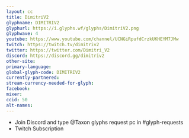 ```yaml
---
layout: cc
title: DimitriV2
glyphname: DIMITRIV2
glyphurl: https://i.glyphs.wf/glyphs/DimitriV2.png
glyphwave: 4
youtube: https://www.youtube.com/channel/UCNGiRpufdCrzkUKHEYM7JMw
twitch: https://twitch.tv/dimitriv2
twitter: https://twitter.com/Dimitri_V2
discord: https://discord.gg/dimitriv2
other-site: 
primary-language: 
global-glyph-code: DIMITRIV2
currently-partnered: 
stream-currency-needed-for-glyph: 
facebook: 
mixer: 
ccid: 50
alt-names: 
---
```

* Join Discord and type @Taxon glyphs request pc in #glyph-requests
* Twitch Subscription
